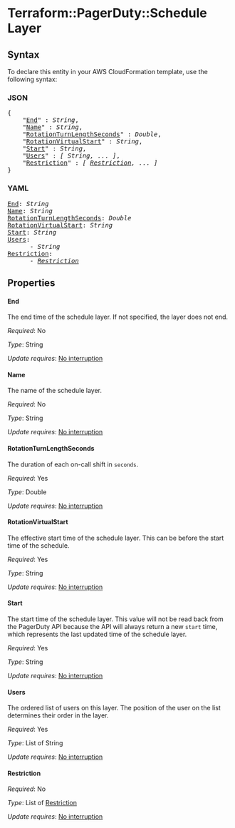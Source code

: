 # Terraform::PagerDuty::Schedule Layer

## Syntax

To declare this entity in your AWS CloudFormation template, use the following syntax:

### JSON

<pre>
{
    "<a href="#end" title="End">End</a>" : <i>String</i>,
    "<a href="#name" title="Name">Name</a>" : <i>String</i>,
    "<a href="#rotationturnlengthseconds" title="RotationTurnLengthSeconds">RotationTurnLengthSeconds</a>" : <i>Double</i>,
    "<a href="#rotationvirtualstart" title="RotationVirtualStart">RotationVirtualStart</a>" : <i>String</i>,
    "<a href="#start" title="Start">Start</a>" : <i>String</i>,
    "<a href="#users" title="Users">Users</a>" : <i>[ String, ... ]</i>,
    "<a href="#restriction" title="Restriction">Restriction</a>" : <i>[ <a href="layer-restriction.md">Restriction</a>, ... ]</i>
}
</pre>

### YAML

<pre>
<a href="#end" title="End">End</a>: <i>String</i>
<a href="#name" title="Name">Name</a>: <i>String</i>
<a href="#rotationturnlengthseconds" title="RotationTurnLengthSeconds">RotationTurnLengthSeconds</a>: <i>Double</i>
<a href="#rotationvirtualstart" title="RotationVirtualStart">RotationVirtualStart</a>: <i>String</i>
<a href="#start" title="Start">Start</a>: <i>String</i>
<a href="#users" title="Users">Users</a>: <i>
      - String</i>
<a href="#restriction" title="Restriction">Restriction</a>: <i>
      - <a href="layer-restriction.md">Restriction</a></i>
</pre>

## Properties

#### End

The end time of the schedule layer. If not specified, the layer does not end.

_Required_: No

_Type_: String

_Update requires_: [No interruption](https://docs.aws.amazon.com/AWSCloudFormation/latest/UserGuide/using-cfn-updating-stacks-update-behaviors.html#update-no-interrupt)

#### Name

The name of the schedule layer.

_Required_: No

_Type_: String

_Update requires_: [No interruption](https://docs.aws.amazon.com/AWSCloudFormation/latest/UserGuide/using-cfn-updating-stacks-update-behaviors.html#update-no-interrupt)

#### RotationTurnLengthSeconds

The duration of each on-call shift in `seconds`.

_Required_: Yes

_Type_: Double

_Update requires_: [No interruption](https://docs.aws.amazon.com/AWSCloudFormation/latest/UserGuide/using-cfn-updating-stacks-update-behaviors.html#update-no-interrupt)

#### RotationVirtualStart

The effective start time of the schedule layer. This can be before the start time of the schedule.

_Required_: Yes

_Type_: String

_Update requires_: [No interruption](https://docs.aws.amazon.com/AWSCloudFormation/latest/UserGuide/using-cfn-updating-stacks-update-behaviors.html#update-no-interrupt)

#### Start

The start time of the schedule layer. This value will not be read back from the PagerDuty API because the API will always return a new `start` time, which represents the last updated time of the schedule layer.

_Required_: Yes

_Type_: String

_Update requires_: [No interruption](https://docs.aws.amazon.com/AWSCloudFormation/latest/UserGuide/using-cfn-updating-stacks-update-behaviors.html#update-no-interrupt)

#### Users

The ordered list of users on this layer. The position of the user on the list determines their order in the layer.

_Required_: Yes

_Type_: List of String

_Update requires_: [No interruption](https://docs.aws.amazon.com/AWSCloudFormation/latest/UserGuide/using-cfn-updating-stacks-update-behaviors.html#update-no-interrupt)

#### Restriction

_Required_: No

_Type_: List of <a href="layer-restriction.md">Restriction</a>

_Update requires_: [No interruption](https://docs.aws.amazon.com/AWSCloudFormation/latest/UserGuide/using-cfn-updating-stacks-update-behaviors.html#update-no-interrupt)

